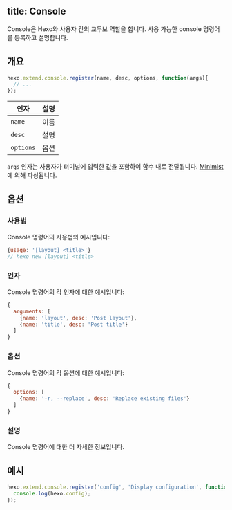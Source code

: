 title: Console
---
Console은 Hexo와 사용자 간의 교두보 역할을 합니다. 사용 가능한 console 명령어를 등록하고 설명합니다.

## 개요

``` js
hexo.extend.console.register(name, desc, options, function(args){
  // ...
});
```

인자 | 설명
--- | ---
`name` | 이름
`desc` | 설명
`options`| 옵션

`args` 인자는 사용자가 터미널에 입력한 값을 포함하여 함수 내로 전달됩니다. [Minimist]에 의해 파싱됩니다.

## 옵션

### 사용법

Console 명령어의 사용법의 예시입니다:

``` js
{usage: '[layout] <title>'}
// hexo new [layout] <title>
```

### 인자

Console 명령어의 각 인자에 대한 예시입니다:

``` js
{
  arguments: [
    {name: 'layout', desc: 'Post layout'},
    {name: 'title', desc: 'Post title'}
  ]
}
```

### 옵션

Console 명령어의 각 옵션에 대한 예시입니다:

``` js
{
  options: [
    {name: '-r, --replace', desc: 'Replace existing files'}
  ]
}
```

### 설명

Console 명령어에 대한 더 자세한 정보입니다.

## 예시

``` js
hexo.extend.console.register('config', 'Display configuration', function(args){
  console.log(hexo.config);
});
```

[Minimist]: https://github.com/substack/minimist
